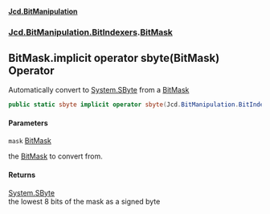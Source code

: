 #### [Jcd.BitManipulation](index.md 'index')
### [Jcd.BitManipulation.BitIndexers](Jcd.BitManipulation.BitIndexers.md 'Jcd.BitManipulation.BitIndexers').[BitMask](Jcd.BitManipulation.BitIndexers.BitMask.md 'Jcd.BitManipulation.BitIndexers.BitMask')

## BitMask.implicit operator sbyte(BitMask) Operator

Automatically convert to [System.SByte](https://docs.microsoft.com/en-us/dotnet/api/System.SByte 'System.SByte') from a [BitMask](Jcd.BitManipulation.BitIndexers.BitMask.md 'Jcd.BitManipulation.BitIndexers.BitMask')

```csharp
public static sbyte implicit operator sbyte(Jcd.BitManipulation.BitIndexers.BitMask mask);
```
#### Parameters

<a name='Jcd.BitManipulation.BitIndexers.BitMask.op_Implicitsbyte(Jcd.BitManipulation.BitIndexers.BitMask).mask'></a>

`mask` [BitMask](Jcd.BitManipulation.BitIndexers.BitMask.md 'Jcd.BitManipulation.BitIndexers.BitMask')

the [BitMask](Jcd.BitManipulation.BitIndexers.BitMask.md 'Jcd.BitManipulation.BitIndexers.BitMask') to convert from.

#### Returns
[System.SByte](https://docs.microsoft.com/en-us/dotnet/api/System.SByte 'System.SByte')  
the lowest 8 bits of the mask as a signed byte